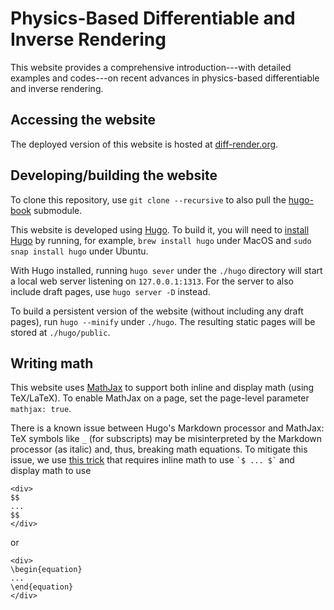 # Physics-Based Differentiable and Inverse Rendering

This website provides a comprehensive introduction---with detailed examples and codes---on recent advances in physics-based differentiable and inverse rendering.

## Accessing the website

The deployed version of this website is hosted at [diff-render.org](https://diff-render.org).

## Developing/building the website

To clone this repository, use `git clone --recursive` to also pull the [hugo-book](https://github.com/alex-shpak/hugo-book) submodule.

This website is developed using [Hugo](https://gohugo.io/). To build it, you will need to [install Hugo](https://gohugo.io/installation/) by running, for example, `brew install hugo` under MacOS and `sudo snap install hugo` under Ubuntu.

With Hugo installed, running `hugo sever` under the `./hugo` directory will start a local web server listening on `127.0.0.1:1313`. For the server to also include draft pages, use `hugo server -D` instead.

To build a persistent version of the website (without including any draft pages), run `hugo --minify` under `./hugo`. The resulting static pages will be stored at `./hugo/public`.

## Writing math

This website uses [MathJax](https://www.mathjax.org/) to support both inline and display math (using TeX/LaTeX).
To enable MathJax on a page, set the page-level parameter `mathjax: true`.

There is a known issue between Hugo's Markdown processor and MathJax: TeX symbols like `_` (for subscripts) may be misinterpreted by the Markdown processor (as italic) and, thus, breaking math equations.
To mitigate this issue, we use [this trick](https://geoffruddock.com/math-typesetting-in-hugo/) that requires inline math to use `` `$ ... $` `` and display math to use

```
<div>
$$
...
$$
</div>
```

or

```
<div>
\begin{equation}
...
\end{equation}
</div>
